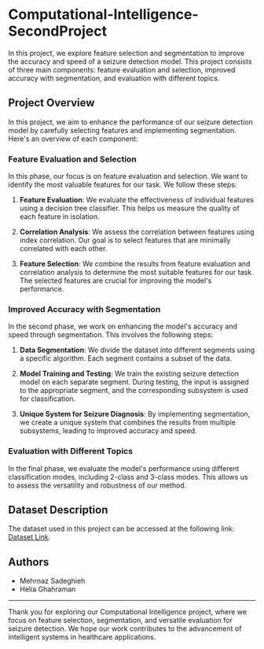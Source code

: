 # Computational-Intelligence-SecondProject

In this project, we explore feature selection and segmentation to improve the accuracy and speed of a seizure detection model. This project consists of three main components: feature evaluation and selection, improved accuracy with segmentation, and evaluation with different topics.

## Project Overview

In this project, we aim to enhance the performance of our seizure detection model by carefully selecting features and implementing segmentation. Here's an overview of each component:

### Feature Evaluation and Selection

In this phase, our focus is on feature evaluation and selection. We want to identify the most valuable features for our task. We follow these steps:

1. **Feature Evaluation**: We evaluate the effectiveness of individual features using a decision tree classifier. This helps us measure the quality of each feature in isolation.

2. **Correlation Analysis**: We assess the correlation between features using index correlation. Our goal is to select features that are minimally correlated with each other.

3. **Feature Selection**: We combine the results from feature evaluation and correlation analysis to determine the most suitable features for our task. The selected features are crucial for improving the model's performance.

### Improved Accuracy with Segmentation

In the second phase, we work on enhancing the model's accuracy and speed through segmentation. This involves the following steps:

1. **Data Segmentation**: We divide the dataset into different segments using a specific algorithm. Each segment contains a subset of the data.

2. **Model Training and Testing**: We train the existing seizure detection model on each separate segment. During testing, the input is assigned to the appropriate segment, and the corresponding subsystem is used for classification.

3. **Unique System for Seizure Diagnosis**: By implementing segmentation, we create a unique system that combines the results from multiple subsystems, leading to improved accuracy and speed.

### Evaluation with Different Topics

In the final phase, we evaluate the model's performance using different classification modes, including 2-class and 3-class modes. This allows us to assess the versatility and robustness of our method.

## Dataset Description

The dataset used in this project can be accessed at the following link: [Dataset Link](https://www.upf.edu/web/ntsa/downloads/-/asset_publisher/xvT6E4pczrBw/content/2001-indications-of-nonlinear-deterministic-and-finite-dimensional-structures-in-time-series-of-brain-electrical-activity-dependence-on-recording-regi?inheritRedirect=false&redirect=https%3A%2F%2Fwww.upf.edu%2Fweb%2Fntsa%2Fdownloads%3Fp_p_id%3D101_INSTANCE_xvT6E4pczrBw%26p_p_lifecycle%3D0%26p_p_state%3Dnormal%26p_p_mode%3Dview%26p_p_col_id%3Dcolumn-1%26p_p_col_count%3D1).

## Authors

- Mehrnaz Sadeghieh
- Helia Ghahraman

***

Thank you for exploring our Computational Intelligence project, where we focus on feature selection, segmentation, and versatile evaluation for seizure detection. We hope our work contributes to the advancement of intelligent systems in healthcare applications.
